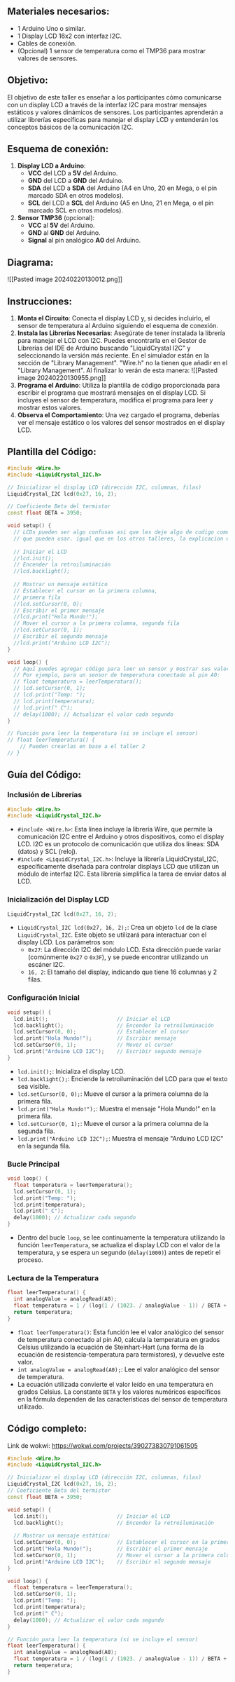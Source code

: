 ## Materiales necesarios:

- 1 Arduino Uno o similar.
- 1 Display LCD 16x2 con interfaz I2C.
- Cables de conexión.
- (Opcional) 1 sensor de temperatura como el TMP36 para mostrar valores de sensores.
## Objetivo:

El objetivo de este taller es enseñar a los participantes cómo comunicarse con un display LCD a través de la interfaz I2C para mostrar mensajes estáticos y valores dinámicos de sensores. Los participantes aprenderán a utilizar librerías específicas para manejar el display LCD y entenderán los conceptos básicos de la comunicación I2C.
## Esquema de conexión:

1. **Display LCD a Arduino**:
   - **VCC** del LCD a **5V** del Arduino.
   - **GND** del LCD a **GND** del Arduino.
   - **SDA** del LCD a **SDA** del Arduino (A4 en Uno, 20 en Mega, o el pin marcado SDA en otros modelos).
   - **SCL** del LCD a **SCL** del Arduino (A5 en Uno, 21 en Mega, o el pin marcado SCL en otros modelos).
2. **Sensor TMP36** (opcional):
   - **VCC** al **5V** del Arduino.
   - **GND** al **GND** del Arduino.
   - **Signal** al pin analógico **A0** del Arduino.
## Diagrama: 

![[Pasted image 20240220130012.png]]
## Instrucciones:

1. **Monta el Circuito**: Conecta el display LCD y, si decides incluirlo, el sensor de temperatura al Arduino siguiendo el esquema de conexión.
2. **Instala las Librerías Necesarias**: Asegúrate de tener instalada la librería para manejar el LCD con I2C. Puedes encontrarla en el Gestor de Librerías del IDE de Arduino buscando "LiquidCrystal I2C" y seleccionando la versión más reciente. En el simulador están en la sección de "Library Management". "Wire.h" no la tienen que añadir en el  "Library Management". Al finalizar lo verán de esta manera: ![[Pasted image 20240220130955.png]]
1. **Programa el Arduino**: Utiliza la plantilla de código proporcionada para escribir el programa que mostrará mensajes en el display LCD. Si incluyes el sensor de temperatura, modifica el programa para leer y mostrar estos valores.
2. **Observa el Comportamiento**: Una vez cargado el programa, deberías ver el mensaje estático o los valores del sensor mostrados en el display LCD.
## Plantilla del Código:

```cpp
#include <Wire.h> 
#include <LiquidCrystal_I2C.h>

// Inicializar el display LCD (dirección I2C, columnas, filas)
LiquidCrystal_I2C lcd(0x27, 16, 2);

// Coeficiente Beta del termistor
const float BETA = 3950;

void setup() {
  // LCDs pueden ser algo confusas asi que les deje algo de codigo comentado 
  // que pueden usar. igual que en los otros talleres, la explicacion esta mas abajo.
  
  // Iniciar el LCD
  //lcd.init();   
  // Encender la retroiluminación                   
  //lcd.backlight();        
           
  // Mostrar un mensaje estático
  // Establecer el cursor en la primera columna, 
  // primera fila
  //lcd.setCursor(0, 0);
  // Escribir el primer mensaje             
  //lcd.print("Hola Mundo!");  
  // Mover el cursor a la primera columna, segunda fila      
  //lcd.setCursor(0, 1);
  // Escribir el segundo mensaje             
  //lcd.print("Arduino LCD I2C");    
}

void loop() {
  // Aquí puedes agregar código para leer un sensor y mostrar sus valores
  // Por ejemplo, para un sensor de temperatura conectado al pin A0:
  // float temperatura = leerTemperatura();
  // lcd.setCursor(0, 1);
  // lcd.print("Temp: ");
  // lcd.print(temperatura);
  // lcd.print(" C");
  // delay(1000); // Actualizar el valor cada segundo
}

// Función para leer la temperatura (si se incluye el sensor)
// float leerTemperatura() {
	// Pueden crearlas en base a el taller 2 
// }
```

## Guía del Código:

### Inclusión de Librerías

```cpp
#include <Wire.h> 
#include <LiquidCrystal_I2C.h>
```

- `#include <Wire.h>`: Esta línea incluye la librería Wire, que permite la comunicación I2C entre el Arduino y otros dispositivos, como el display LCD. I2C es un protocolo de comunicación que utiliza dos líneas: SDA (datos) y SCL (reloj).
- `#include <LiquidCrystal_I2C.h>`: Incluye la librería LiquidCrystal_I2C, específicamente diseñada para controlar displays LCD que utilizan un módulo de interfaz I2C. Esta librería simplifica la tarea de enviar datos al LCD.
### Inicialización del Display LCD

```cpp
LiquidCrystal_I2C lcd(0x27, 16, 2);
```

- `LiquidCrystal_I2C lcd(0x27, 16, 2);`: Crea un objeto `lcd` de la clase `LiquidCrystal_I2C`. Este objeto se utilizará para interactuar con el display LCD. Los parámetros son:
  - `0x27`: La dirección I2C del módulo LCD. Esta dirección puede variar (comúnmente `0x27` o `0x3F`), y se puede encontrar utilizando un escáner I2C.
  - `16, 2`: El tamaño del display, indicando que tiene 16 columnas y 2 filas.
### Configuración Inicial

```cpp
void setup() {
  lcd.init();                      // Iniciar el LCD
  lcd.backlight();                 // Encender la retroiluminación
  lcd.setCursor(0, 0);             // Establecer el cursor
  lcd.print("Hola Mundo!");        // Escribir mensaje
  lcd.setCursor(0, 1);             // Mover el cursor
  lcd.print("Arduino LCD I2C");    // Escribir segundo mensaje
}
```

- `lcd.init();`: Inicializa el display LCD.
- `lcd.backlight();`: Enciende la retroiluminación del LCD para que el texto sea visible.
- `lcd.setCursor(0, 0);`: Mueve el cursor a la primera columna de la primera fila.
- `lcd.print("Hola Mundo!");`: Muestra el mensaje "Hola Mundo!" en la primera fila.
- `lcd.setCursor(0, 1);`: Mueve el cursor a la primera columna de la segunda fila.
- `lcd.print("Arduino LCD I2C");`: Muestra el mensaje "Arduino LCD I2C" en la segunda fila.
### Bucle Principal

```cpp
void loop() {
  float temperatura = leerTemperatura();
  lcd.setCursor(0, 1);
  lcd.print("Temp: ");
  lcd.print(temperatura);
  lcd.print(" C");
  delay(1000); // Actualizar cada segundo
}
```

- Dentro del bucle `loop`, se lee continuamente la temperatura utilizando la función `leerTemperatura`, se actualiza el display LCD con el valor de la temperatura, y se espera un segundo (`delay(1000)`) antes de repetir el proceso.
### Lectura de la Temperatura

```cpp
float leerTemperatura() {
  int analogValue = analogRead(A0);
  float temperatura = 1 / (log(1 / (1023. / analogValue - 1)) / BETA + 1.0 / 298.15) - 273.15;
  return temperatura;
}
```

- `float leerTemperatura()`: Esta función lee el valor analógico del sensor de temperatura conectado al pin A0, calcula la temperatura en grados Celsius utilizando la ecuación de Steinhart-Hart (una forma de la ecuación de resistencia-temperatura para termistores), y devuelve este valor.
- `int analogValue = analogRead(A0);`: Lee el valor analógico del sensor de temperatura.
- La ecuación utilizada convierte el valor leído en una temperatura en grados Celsius. La constante `BETA` y los valores numéricos específicos en la fórmula dependen de las características del sensor de temperatura utilizado.
## Código completo: 
Link de wokwi: https://wokwi.com/projects/390273830791061505
```cpp
#include <Wire.h>
#include <LiquidCrystal_I2C.h>

// Inicializar el display LCD (dirección I2C, columnas, filas)
LiquidCrystal_I2C lcd(0x27, 16, 2);
// Coeficiente Beta del termistor
const float BETA = 3950;

void setup() {
  lcd.init();                      // Iniciar el LCD
  lcd.backlight();                 // Encender la retroiluminación
  
  // Mostrar un mensaje estático:
  lcd.setCursor(0, 0);             // Establecer el cursor en la primera columna, primera fila
  lcd.print("Hola Mundo!");        // Escribir el primer mensaje
  lcd.setCursor(0, 1);             // Mover el cursor a la primera columna, segunda fila
  lcd.print("Arduino LCD I2C");    // Escribir el segundo mensaje
}

void loop() {
  float temperatura = leerTemperatura();
  lcd.setCursor(0, 1);
  lcd.print("Temp: ");
  lcd.print(temperatura);
  lcd.print(" C");
  delay(1000); // Actualizar el valor cada segundo
}

// Función para leer la temperatura (si se incluye el sensor)
float leerTemperatura() {
  int analogValue = analogRead(A0);
  float temperatura = 1 / (log(1 / (1023. / analogValue - 1)) / BETA + 1.0 / 298.15) - 273.15;
  return temperatura;
}
```

